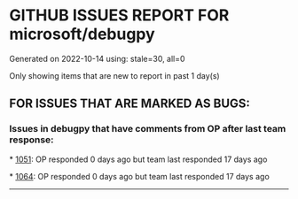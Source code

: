 
# GITHUB ISSUES REPORT FOR microsoft/debugpy


Generated on 2022-10-14 using: stale=30, all=0


Only showing items that are new to report in past 1 day(s)


## FOR ISSUES THAT ARE MARKED AS BUGS:


### Issues in debugpy that have comments from OP after last team response:


\* [1051](https://github.com/microsoft/debugpy/issues/1051 "debugpy gets &quot;stuck&quot; while using run by line in vscode jupyter notebook"): OP responded 0 days ago but team last responded 17 days ago

\* [1064](https://github.com/microsoft/debugpy/issues/1064 "debugpy sometimes fails to start up"): OP responded 0 days ago but team last responded 17 days ago

---
